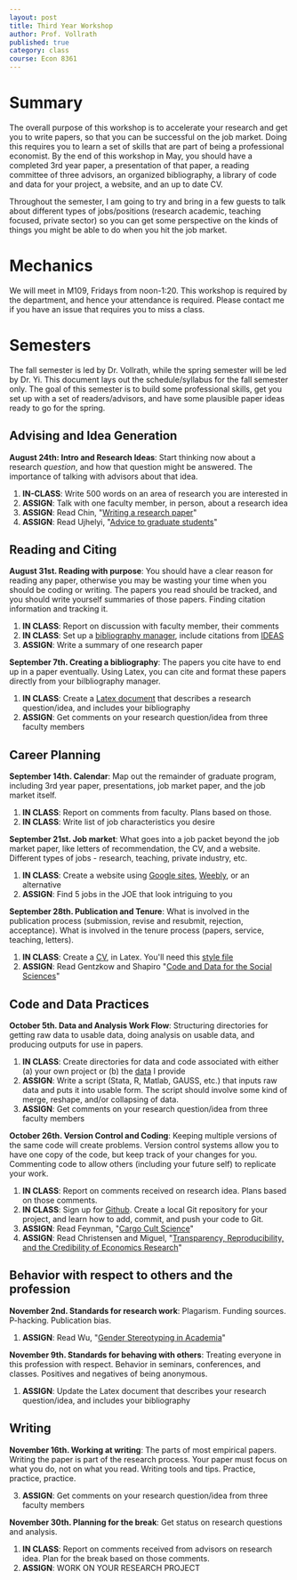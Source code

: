 ```yaml
---
layout: post
title: Third Year Workshop
author: Prof. Vollrath
published: true
category: class
course: Econ 8361
---
```


# Summary
The overall purpose of this workshop is to accelerate your research and get you to write papers, so that you can be successful on the job market. Doing this requires you to learn a set of skills that are part of being a professional economist. By the end of this workshop in May, you should have a completed 3rd year paper, a presentation of that paper, a reading committee of three advisors, an organized bibliography, a library of code and data for your project, a website, and an up to date CV.

Throughout the semester, I am going to try and bring in a few guests to talk about different types of jobs/positions (research academic, teaching focused, private sector) so you can get some perspective on the kinds of things you might be able to do when you hit the job market. 

# Mechanics
We will meet in M109, Fridays from noon-1:20. This workshop is required by the department, and hence your attendance is required. Please contact me if you have an issue that requires you to miss a class. 

# Semesters
The fall semester is led by Dr. Vollrath, while the spring semester will be led by Dr. Yi. This document lays out the schedule/syllabus for the fall semester only. The goal of this semester is to build some professional skills, get you set up with a set of readers/advisors, and have some plausible paper ideas ready to go for the spring.

## Advising and Idea Generation

**August 24th: Intro and Research Ideas**: Start thinking now about a research *question*, and how that question might be answered. The importance of talking with advisors about that idea.

1. **IN-CLASS**: Write 500 words on an area of research you are interested in
2. **ASSIGN**: Talk with one faculty member, in person, about a research idea
3. **ASSIGN**: Read Chin, "[Writing a research paper](/assets/Guide_Chin.pdf)"
4. **ASSIGN**: Read Ujhelyi, "[Advice to graduate students](/assets/Guide_Ujhelyi.pdf)"  

## Reading and Citing

**August 31st. Reading with purpose**: You should have a clear reason for reading any paper, otherwise you may be wasting your time when you should be coding or writing. The papers you read should be tracked, and you should write yourself summaries of those papers. Finding citation information and tracking it.
    
1. **IN CLASS**: Report on discussion with faculty member, their comments
1. **IN CLASS**: Set up a [bibliography manager](https://en.wikipedia.org/wiki/Comparison_of_reference_management_software), include citations from [IDEAS](https://ideas.repec.org)
1. **ASSIGN**: Write a summary of one research paper

**September 7th. Creating a bibliography**: The papers you cite have to end up in a paper eventually. Using Latex, you can cite and format these papers directly from your bilbliography manager.
    
1. **IN CLASS**: Create a [Latex document](/assets/Sample.zip) that describes a research question/idea, and includes your bibliography
1. **ASSIGN**: Get comments on your research question/idea from three faculty members

## Career Planning

**September 14th. Calendar**: Map out the remainder of graduate program, including 3rd year paper, presentations, job market paper, and the job market itself.

1. **IN CLASS**: Report on comments from faculty. Plans based on those.
1. **IN CLASS**: Write list of job characteristics you desire

**September 21st. Job market**: What goes into a job packet beyond the job market paper, like letters of recommendation, the CV, and a website. Different types of jobs - research, teaching, private industry, etc.

1. **IN CLASS**: Create a website using [Google sites](https://sites.google.com), [Weebly](https://www.weebly.com), or an alternative
2. **ASSIGN**: Find 5 jobs in the JOE that look intriguing to you

**September 28th. Publication and Tenure**: What is involved in the publication process (submission, revise and resubmit, rejection, acceptance). What is involved in the tenure process (papers, service, teaching, letters).

1. **IN CLASS**: Create a [CV](/assets/cv_template.tex), in Latex. You'll need this [style file](/assets/res.cls)
3. **ASSIGN**: Read Gentzkow and Shapiro "[Code and Data for the Social Sciences](/assets/Guide_CodeData.pdf)"    

## Code and Data Practices

**October 5th. Data and Analysis Work Flow**: Structuring directories for getting raw data to usable data, doing analysis on usable data, and producing outputs for use in papers. 

1. **IN CLASS**: Create directories for data and code associated with either (a) your own project or (b) the [data](https://www.dropbox.com/s/jk4gkieme7jp1nw/psd_alldata.csv?dl=0) I provide
1. **ASSIGN**: Write a script (Stata, R, Matlab, GAUSS, etc.) that inputs raw data and puts it into usable form. The script should involve some kind of merge, reshape, and/or collapsing of data.
3. **ASSIGN**: Get comments on your research question/idea from three faculty members

**October 26th. Version Control and Coding**: Keeping multiple versions of the same code will create problems. Version control systems allow you to have one copy of the code, but keep track of your changes for you. Commenting code to allow others (including your future self) to replicate your work.

1. **IN CLASS**: Report on comments received on research idea. Plans based on those comments.
1. **IN CLASS**: Sign up for [Github](https://github.com). Create a local Git repository for your project, and learn how to add, commit, and push your code to Git. 
1. **ASSIGN**: Read Feynman, "[Cargo Cult Science](/assets/Feynman_CargoCult.pdf)"
2. **ASSIGN**: Read Christensen and Miguel, "[Transparency, Reproducibility, and the Credibility of Economics Research](/assets/Christensen_Miguel_2016.pdf)"

## Behavior with respect to others and the profession

**November 2nd. Standards for research work**: Plagarism. Funding sources. P-hacking. Publication bias. 

1. **ASSIGN**: Read Wu, "[Gender Stereotyping in Academia](/assets/Wu_EJMR_paper.pdf)"

**November 9th. Standards for behaving with others**: Treating everyone in this profession with respect. Behavior in seminars, conferences, and classes. Positives and negatives of being anonymous.

1. **ASSIGN**: Update the Latex document that describes your research question/idea, and includes your bibliography

## Writing
**November 16th. Working at writing**: The parts of most empirical papers. Writing the paper is part of the research process. Your paper must focus on what you do, not on what you read. Writing tools and tips. Practice, practice, practice.
    
3. **ASSIGN**: Get comments on your research question/idea from three faculty members

**November 30th. Planning for the break**: Get status on research questions and analysis. 

1. **IN CLASS**: Report on comments received from advisors on research idea. Plan for the break based on those comments. 
2. **ASSIGN**: WORK ON YOUR RESEARCH PROJECT
